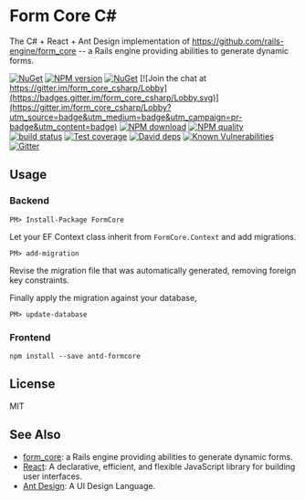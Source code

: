 # Form Core C\#

The C# + React + Ant Design implementation of https://github.com/rails-engine/form_core -- a Rails engine providing abilities to generate dynamic forms.


[![NuGet](https://img.shields.io/nuget/v/FormCore.svg?style=flat-square)](https://www.nuget.org/packages/FormCore)
[![NPM version][npm-image]][npm-url]
[![NuGet](https://img.shields.io/nuget/dt/FormCore.svg?style=flat-square)](https://www.nuget.org/packages/FormCore) [![Join the chat at https://gitter.im/form_core_csharp/Lobby](https://badges.gitter.im/form_core_csharp/Lobby.svg)](https://gitter.im/form_core_csharp/Lobby?utm_source=badge&utm_medium=badge&utm_campaign=pr-badge&utm_content=badge)
[![NPM download][download-image]][download-url]
[![NPM quality][quality-image]][quality-url]
[![build status][travis-image]][travis-url]
[![Test coverage][codecov-image]][codecov-url]
[![David deps][david-image]][david-url]
[![Known Vulnerabilities][snyk-image]][snyk-url]
[![Gitter][gitter-image]][gitter-url]

[npm-image]: https://img.shields.io/npm/v/antd-formcore.svg?style=flat-square
[npm-url]: https://npmjs.org/package/antd-formcore
[quality-image]: http://npm.packagequality.com/shield/antd-formcore.svg?style=flat-square
[quality-url]: http://packagequality.com/#?package=antd-formcore
[travis-image]: https://img.shields.io/travis/pmq20/antd-formcore.svg?style=flat-square
[travis-url]: https://travis-ci.org/pmq20/antd-formcore
[codecov-image]: https://img.shields.io/codecov/c/github/pmq20/antd-formcore.svg?style=flat-square
[codecov-url]: https://codecov.io/gh/pmq20/antd-formcore
[david-image]: https://img.shields.io/david/pmq20/antd-formcore.svg?style=flat-square
[david-url]: https://david-dm.org/pmq20/antd-formcore
[snyk-image]: https://snyk.io/test/npm/antd-formcore/badge.svg?style=flat-square
[snyk-url]: https://snyk.io/test/npm/antd-formcore
[download-image]: https://img.shields.io/npm/dm/antd-formcore.svg?style=flat-square
[download-url]: https://npmjs.org/package/antd-formcore
[gitter-image]: https://img.shields.io/gitter/room/pmq20/antd-formcore.svg?style=flat-square
[gitter-url]: https://gitter.im/pmq20/antd-formcore

## Usage

### Backend

    PM> Install-Package FormCore

Let your EF Context class inherit from `FormCore.Context` and add migrations.

    PM> add-migration

Revise the migration file that was automatically generated, removing foreign key constraints.

Finally apply the migration against your database,

    PM> update-database

### Frontend

    npm install --save antd-formcore

## License

MIT

## See Also

- [form_core](https://github.com/rails-engine/form_core): a Rails engine providing abilities to generate dynamic forms.
- [React](https://github.com/facebook/react/): A declarative, efficient, and flexible JavaScript library for building user interfaces.
- [Ant Design](https://github.com/ant-design/ant-design/): A UI Design Language.

